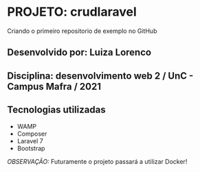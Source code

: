 # **PROJETO: crudlaravel**
Criando o primeiro repositorio de exemplo no GitHub

## **Desenvolvido por:** Luiza Lorenco
## **Disciplina:** desenvolvimento web 2 / UnC - Campus Mafra / 2021 

## **Tecnologias utilizadas**
* WAMP
* Composer
* Laravel 7
* Bootstrap

_OBSERVAÇÃO:_ Futuramente o projeto passará a utilizar Docker!
